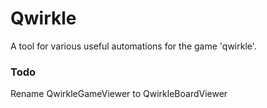 # Qwirkle

A tool for various useful automations for the game 'qwirkle'.

### Todo
Rename QwirkleGameViewer to QwirkleBoardViewer